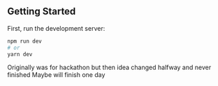 
## Getting Started

First, run the development server:

```bash
npm run dev
# or
yarn dev
```



Originally was for hackathon but then idea changed halfway and never finished
Maybe will finish one day



